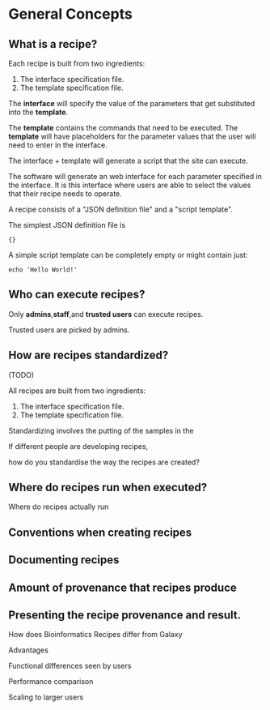 # General Concepts

## What is a recipe?

Each recipe is built from two ingredients:

1. The interface specification file.
2. The template specification file.

The **interface** will specify the value of the parameters that get substituted into the **template**.

The **template** contains the commands that need to be executed. The **template** will have
placeholders for the parameter values that the user will need to enter in the interface.

The interface + template will generate a script that the site can execute.

The software will generate an web interface for each parameter specified in the interface. It is this interface where users are able to select the values that their recipe needs to operate.

A recipe consists of a "JSON definition file" and a "script template".

The simplest JSON definition file is

    {}

A simple script template can be completely empty or might contain just:

    echo 'Hello World!'
    

## Who can execute recipes?


Only **admins**,**staff**,and **trusted users** can execute recipes. 

Trusted users are picked by admins.


## How are recipes standardized?

(TODO)
 
All recipes are built from two ingredients: 

1. The interface specification file.
2. The template specification file.

Standardizing involves the putting of the samples in the  


If different people are developing recipes, 

how do you standardise the way the recipes are created? 

## Where do recipes run when executed?

Where do recipes actually run 


## Conventions when creating recipes


## Documenting recipes


## Amount of provenance that recipes produce


## Presenting the recipe provenance and result.


 How does Bioinformatics Recipes differ from Galaxy


 Advantages 


  Functional differences seen by users


 Performance comparison 


 Scaling to larger users




